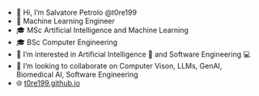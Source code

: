 - 👋 Hi, I’m Salvatore Petrolo @t0re199   
- 💼 Machine Learning Engineer   
- 🎓 MSc Artificial Intelligence and Machine Learning    
- 🎓 BSc Computer Engineering    
- 👀 I’m interested in Artificial Intelligence 🤖 and Software Engineering 💻   
- 💞️ I’m looking to collaborate on Computer Vison, LLMs, GenAI, Biomedical AI, Software Engineering   
- 🌐 [t0re199.github.io](https://t0re199.github.io/)   

<!---
t0re199/t0re199 is a ✨ special ✨ repository because its `README.md` (this file) appears on your GitHub profile.
You can click the Preview link to take a look at your changes.
--->
